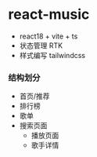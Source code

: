 # react-music

- react18 + vite + ts
- 状态管理 RTK
- 样式编写 tailwindcss

### 结构划分

- 首页/推荐
- 排行榜
- 歌单
- 搜索页面
  - 播放页面
  - 歌手详情